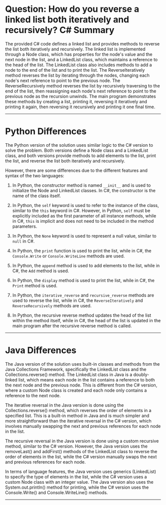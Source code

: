 # Question: How do you reverse a linked list both iteratively and recursively? C# Summary

The provided C# code defines a linked list and provides methods to reverse the list both iteratively and recursively. The linked list is implemented through a Node class, which has properties for the node's value and the next node in the list, and a LinkedList class, which maintains a reference to the head of the list. The LinkedList class also includes methods to add a node to the end of the list and to print the list. The ReverseIteratively method reverses the list by iterating through the nodes, changing each node's next reference to point to the previous node. The ReverseRecursively method reverses the list by recursively traversing to the end of the list, then reassigning each node's next reference to point to the previous node as the recursion unwinds. The main program demonstrates these methods by creating a list, printing it, reversing it iteratively and printing it again, then reversing it recursively and printing it one final time.

---

# Python Differences

The Python version of the solution uses similar logic to the C# version to solve the problem. Both versions define a Node class and a LinkedList class, and both versions provide methods to add elements to the list, print the list, and reverse the list both iteratively and recursively.

However, there are some differences due to the different features and syntax of the two languages:

1. In Python, the constructor method is named `__init__` and is used to initialize the Node and LinkedList classes. In C#, the constructor is the name of the class itself.

2. In Python, the `self` keyword is used to refer to the instance of the class, similar to the `this` keyword in C#. However, in Python, `self` must be explicitly included as the first parameter of all instance methods, while in C#, `this` is implicit and does not need to be included in the method parameters.

3. In Python, the `None` keyword is used to represent a null value, similar to `null` in C#.

4. In Python, the `print` function is used to print the list, while in C#, the `Console.Write` or `Console.WriteLine` methods are used.

5. In Python, the `append` method is used to add elements to the list, while in C#, the `Add` method is used.

6. In Python, the `display` method is used to print the list, while in C#, the `Print` method is used.

7. In Python, the `iterative_reverse` and `recursive_reverse` methods are used to reverse the list, while in C#, the `ReverseIteratively` and `ReverseRecursively` methods are used.

8. In Python, the recursive reverse method updates the head of the list within the method itself, while in C#, the head of the list is updated in the main program after the recursive reverse method is called.

---

# Java Differences

The Java version of the solution uses built-in classes and methods from the Java Collections Framework, specifically the LinkedList class and the Collections.reverse() method. The LinkedList class in Java is a doubly-linked list, which means each node in the list contains a reference to both the next node and the previous node. This is different from the C# version, where a custom Node class is created and each node only contains a reference to the next node.

The iterative reversal in the Java version is done using the Collections.reverse() method, which reverses the order of elements in a specified list. This is a built-in method in Java and is much simpler and more straightforward than the iterative reversal in the C# version, which involves manually swapping the next and previous references for each node in the list.

The recursive reversal in the Java version is done using a custom recursive method, similar to the C# version. However, the Java version uses the removeLast() and addFirst() methods of the LinkedList class to reverse the order of elements in the list, while the C# version manually swaps the next and previous references for each node.

In terms of language features, the Java version uses generics (LinkedList<Integer>) to specify the type of elements in the list, while the C# version uses a custom Node class with an integer value. The Java version also uses the System.out.println() method for printing, while the C# version uses the Console.Write() and Console.WriteLine() methods.

---
